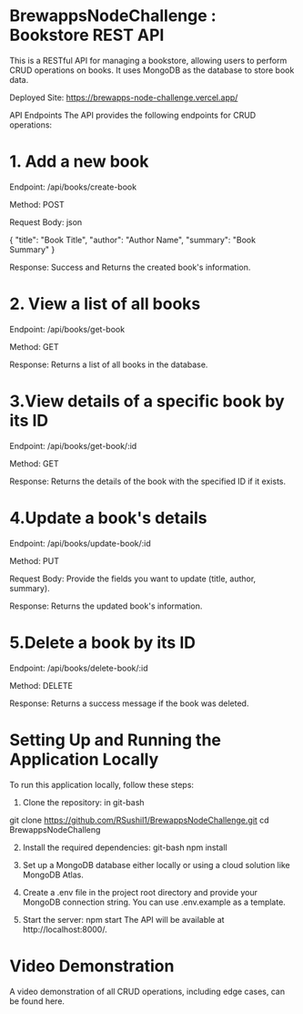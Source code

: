 # BrewappsNodeChallenge : Bookstore REST API
This is a RESTful API for managing a bookstore, allowing users to perform CRUD operations on books. It uses MongoDB as the database to store book data.

Deployed Site: https://brewapps-node-challenge.vercel.app/

API Endpoints
The API provides the following endpoints for CRUD operations:
# 1. Add a new book

Endpoint: /api/books/create-book

Method: POST

Request Body:
json

{
  "title": "Book Title",
  "author": "Author Name",
  "summary": "Book Summary"
}

Response: Success and Returns the created book's information.

# 2. View a list of all books

Endpoint: /api/books/get-book

Method: GET

Response: Returns a list of all books in the database.

# 3.View details of a specific book by its ID

Endpoint: /api/books/get-book/:id

Method: GET

Response: Returns the details of the book with the specified ID if it exists.


# 4.Update a book's details

Endpoint: /api/books/update-book/:id

Method: PUT

Request Body: Provide the fields you want to update (title, author, summary).

Response: Returns the updated book's information.


# 5.Delete a book by its ID

Endpoint: /api/books/delete-book/:id

Method: DELETE

Response: Returns a success message if the book was deleted.


# Setting Up and Running the Application Locally
To run this application locally, follow these steps:

1. Clone the repository: in git-bash

git clone https://github.com/RSushil1/BrewappsNodeChallenge.git
cd BrewappsNodeChalleng

2. Install the required dependencies: git-bash
npm install

3. Set up a MongoDB database either locally or using a cloud solution like MongoDB Atlas.
4. Create a .env file in the project root directory and provide your MongoDB connection string. You can use .env.example as a template.

5. Start the server:
npm start
The API will be available at http://localhost:8000/.

# Video Demonstration
A video demonstration of all CRUD operations, including edge cases, can be found here.
